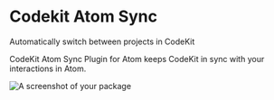 # Codekit Atom Sync

Automatically switch between projects in CodeKit

CodeKit Atom Sync Plugin for Atom keeps CodeKit in sync with your interactions in Atom.

![A screenshot of your package](https://f.cloud.github.com/assets/69169/2290250/c35d867a-a017-11e3-86be-cd7c5bf3ff9b.gif)
